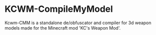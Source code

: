 # KCWM-CompileMyModel
Kcwm-CMM is a standalone de/obfuscator and compiler for 3d weapon models made for the Minecraft mod 'KC's Weapon Mod'.
